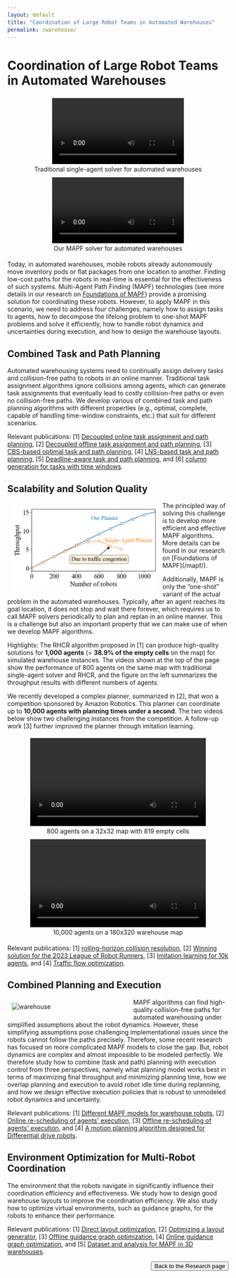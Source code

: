 ```yaml
---
layout: default
title: "Coordination of Large Robot Teams in Automated Warehouses"
permalink: /warehouse/
---
```


<h1>Coordination of Large Robot Teams in Automated Warehouses</h1>

<div style="display: flex; flex-wrap: wrap; text-align: center">
    <div style="min-width:300px;flex: 1;margin: 5px;">
        <video width="300px" autoplay loop controls> 
            <source type="video/mp4" src="/files/jiaoyangli/images/Single+_800agents-8x.mp4" /> 
        </video>
        <figcaption>Traditional single-agent solver for automated warehouses</figcaption>
    </div>
    <div style="min-width:300px;flex: 1;margin: 5px;">
        <video width="300px" autoplay loop controls> 
            <source type="video/mp4" src="/files/jiaoyangli/images/PBS_w=10_800agents-8x.mp4" /> 
        </video>
        <figcaption>Our MAPF solver for automated warehouses</figcaption>
    </div>
</div>
<div style="clear:both;"></div>

Today, in automated warehouses, 
mobile robots already autonomously move inventory pods or flat packages from one location to another. 
Finding low-cost paths for the robots in real-time is essential for the effectiveness of such systems. 
Multi-Agent Path Finding (MAPF) technologies
(see more details in our research on <a href="/mapf/">Foundations of MAPF</a>)
provide a promising solution for coordinating these robots.
However, to apply MAPF in this scenario, we need to address four challenges, namely 
how to assign tasks to agents, 
how to decompose the lifelong problem to one-shot MAPF problems and solve it efficiently,
how to handle robot dynamics and uncertainties during execution, and
how to design the warehouse layouts. 


## Combined Task and Path Planning

Automated warehousing systems need to continually assign delivery tasks and collision-free paths to robots 
in an online manner. Traditional task assignment algorithms ignore collisions among agents, 
which can generate task assignments that eventually lead to costly collision-free paths or even no collision-free paths.
We develop various of combined task and path planning algorithms with different properties 
(e.g., optimal, complete, capable of handling time-window constraints, etc.) that suit for different scenarios.

Relevant publications: 
[1] [Decoupled online task assignment and path planning](/publications/MaAAMAS17), 
[2] [Decoupled offline task assignment and path planning](/publications/LiuAAMAS19), 
[3] [CBS-based optimal task and path planning](/publications/ZhongICRA22), 
[4] [LNS-based task and path planning](/publications/XuIROS22),
[5] [Deadline-aware task and path planning](/publications/HuangHSI22), and
[6] [column generation for tasks with time windows](https://arxiv.org/abs/2103.08835 "Preprint 2021").


## Scalability and Solution Quality

<img src="/files/jiaoyangli/images/single-vs-mapf.png" style="float:left;width:250pt;padding:10px;"  alt="Single vs MAPF"/>
The principled way of solving this challenge is to develop more efficient and effective MAPF algorithms. 
More details can be found in our research on [Foundations of MAPF](/mapf/).

Additionally, MAPF is only the “one-shot” variant of the actual problem in the automated warehouses. 
Typically, after an agent reaches its goal location, it does not stop and wait there forever, 
which requires us to call MAPF solvers periodically to plan and replan in an online manner.
This is a challenge but also an important property that we can make use of when we develop MAPF algorithms.

Highlights:
The RHCR algorithm proposed in [1] can produce high-quality solutions for **1,000 agents** (= **38.9% of the empty cells** on the map) for simulated warehouse instances. 
The videos shown at the top of the page 
show the performance of 800 agents on the same map with traditional single-agent solver and RHCR, and 
the figure on the left summarizes the throughput results with different numbers of agents.

We recently developed a complex planner, summarized in [2], that won a competition sponsored by Amazon Robotics. 
This planner can coordinate up to **10,000 agents with planning times under a second**. 
The two videos below show two challenging instances from the competition.
A follow-up work [3] further improved the planner through imitation learning. 

<div style="display: flex; flex-wrap: wrap; text-align: center">
    <div style="min-height:200px;flex: 1;margin: 5px;">
        <video height="200px" autoplay loop controls> 
            <source type="video/mp4" src="/files/jiaoyangli/images/random-800agents.mp4" /> 
        </video>
        <figcaption>800 agents on a 32x32 map with 819 empty cells</figcaption>
    </div>
    <div style="min-height:200px;flex: 1;margin: 5px;">
        <video height="200px" autoplay loop controls> 
            <source type="video/mp4" src="/files/jiaoyangli/images/warehouse-10kagents.mp4" /> 
        </video>
        <figcaption>10,000 agents on a 180x320 warehouse map</figcaption>
    </div>
</div>
<div style="clear:both;"></div>

Relevant publications: 
[1] [rolling-horizon collision resolution](publications/LiAAAI21lifelong),
[2] [Winning solution for the 2023 League of Robot Runners](publications/JiangSoCS24), 
[3] [Imitation learning for 10k agents](publications/JiangICRA25), and
[4] [Traffic flow optimization](/publications/ChenAAAI24).


## Combined Planning and Execution

<img src="/files/jiaoyangli/images/warehouse-5x.gif" style="float:left;width:200pt;padding:10px;"  alt="warehouse"/>
MAPF algorithms can find high-quality collision-free paths for automated warehousing 
under simplified assumptions about the robot dynamics. 
However, these simplifying assumptions pose challenging implementational issues 
since the robots cannot follow the paths precisely. 
Therefore, some recent  research  has  focused  on  more  complicated MAPF models to close the gap.
But, robot dynamics are complex and almost impossible to be modeled perfectly.
We therefore study how  to combine (task and path) planning with execution control from three perspectives,
namely what planning model works best in terms of maximizing final throughput and minimizing planning time,
how we overlap planning and execution to avoid robot idle time during replanning, 
and how we design effective execution policies that is robust to unmodeled robot dynamics and uncertainty.

Relevant publications: 
[1] [Different MAPF models for warehouse robots](/publications/VaramballySoCS22), 
[2] [Online re-scheduling of agents' execution](/publications/JiangAAAI25),
[3] [Offline re-scheduling of agents' execution](/publications/SuAAAI24), and
[4] [A motion planning algorithm designed for Differential drive robots](/publications/YanAAAI25).

## Environment Optimization for Multi-Robot Coordination
The environment that the robots navigate in significantly influence their coordination efficiency and effectiveness. 
We study how to design good warehouse layouts to improve the coordination efficiency. 
We also study how to optimize virtual environments, such as guidance graphs, for the robots to enhance their performance.  

Relevant publications: 
[1] [Direct layout optimization](/publications/ZhangIJCAI23), 
[2] [Optimizing a layout generator](/publications/ZhangNeurIPS23),
[3] [Offline guidance graph optimization](/publications/JiangAAAI25),
[4] [Online guidance graph optimization](/publications/ZangAAAI25), and
[5] [Dataset and analysis for MAPF in 3D warehouses](/publications/WangICAPS24mapf3d).

<div style="float: right;">
    <button onclick="location.href='/research'" type="button">Back to the Research page</button>
</div>
